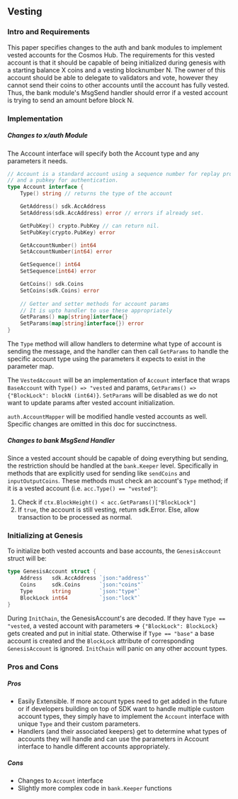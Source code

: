 ## Vesting

### Intro and Requirements

This paper specifies changes to the auth and bank modules to implement vested accounts for the Cosmos Hub. 
The requirements for this vested account is that it should be capable of being initialized during genesis with
a starting balance X coins and a vesting blocknumber N. The owner of this account should be able to delegate to validators and vote,
however they cannot send their coins to other accounts until the account has fully vested. Thus, the bank module's MsgSend handler 
should error if a vested account is trying to send an amount before block N.

### Implementation

##### Changes to x/auth Module

The Account interface will specify both the Account type and any parameters it needs.

```go
// Account is a standard account using a sequence number for replay protection
// and a pubkey for authentication.
type Account interface {
    Type() string // returns the type of the account

	GetAddress() sdk.AccAddress
	SetAddress(sdk.AccAddress) error // errors if already set.

	GetPubKey() crypto.PubKey // can return nil.
	SetPubKey(crypto.PubKey) error

	GetAccountNumber() int64
	SetAccountNumber(int64) error

	GetSequence() int64
	SetSequence(int64) error

	GetCoins() sdk.Coins
    SetCoins(sdk.Coins) error
    
    // Getter and setter methods for account params
    // It is upto handler to use these appropriately
    GetParams() map[string]interface{}
    SetParams(map[string]interface{}) error
}
```

The `Type` method will allow handlers to determine what type of account is sending the message, and the 
handler can then call `GetParams` to handle the specific account type using the parameters it expects to 
exist in the parameter map.

The `VestedAccount` will be an implementation of `Account` interface that wraps `BaseAccount` with 
`Type() => "vested` and params, `GetParams() => {"BlockLock": blockN (int64)}`. 
`SetParams` will be disabled as we do not want to update params after vested account initialization.


`auth.AccountMapper` will be modified handle vested accounts as well. Specific changes 
are omitted in this doc for succinctness.


##### Changes to bank MsgSend Handler

Since a vested account should be capable of doing everything but sending, the restriction should be 
handled at the `bank.Keeper` level. Specifically in methods that are explicitly used for sending like 
`sendCoins` and `inputOutputCoins`. These methods must check an account's `Type` method; if it is a vested 
account (i.e. `acc.Type() == "vested"`):

1. Check if `ctx.BlockHeight() < acc.GetParams()["BlockLock"]`
2. If `true`, the account is still vesting, return sdk.Error. Else, allow transaction to be processed as normal.

### Initializing at Genesis

To initialize both vested accounts and base accounts, the `GenesisAccount` struct will be:

```go
type GenesisAccount struct {
	Address   sdk.AccAddress `json:"address"`
    Coins     sdk.Coins      `json:"coins"`
    Type      string         `json:"type"`
    BlockLock int64          `json:"lock"`
}
```

During `InitChain`, the GenesisAccount's are decoded. If they have `Type == "vested`, a vested account with parameters => 
`{"BlockLock": BlockLock}` gets created and put in initial state. Otherwise if `Type == "base"` a base account is created 
and the `BlockLock` attribute of corresponding `GenesisAccount` is ignored. `InitChain` will panic on any other account types.

### Pros and Cons

##### Pros

- Easily Extensible. If more account types need to get added in the future or if developers building on top of SDK 
want to handle multiple custom account types, they simply have to implement the `Account` interface with unique `Type` 
and their custom parameters.
- Handlers (and their associated keepers) get to determine what types of accounts they will handle and can use the parameters 
in Account interface to handle different accounts appropriately.

##### Cons

- Changes to `Account` interface
- Slightly more complex code in `bank.Keeper` functions
